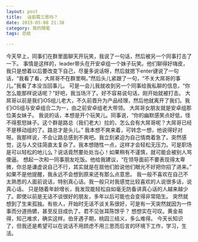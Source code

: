 ```yaml
---
layout: post
title:  话前需三思吗？
date: 2015-05-08 21:38 
category: 我的随笔
tags: 总结

---
```


今天早上，同事们在群里面聊天开玩笑，我说了一句话，然后被另一个同事打击了一下。 
事情是这样的，leader带头在开安卓组一个妹子玩笑。他们聊得好嗨皮，我只是想着以后要改变下自己，尽量多说话呀，然后就摁下enter键说了一句话，“我看了看，大屌哥不在群里啊。”然后头儿紧跟了一句，“不关大屌哥的事儿。”我看了本没当回事儿。 
可是一会儿我就收到另一个同事给我私聊的信息，“你怎么能那样说话呢？”好吧，我当场汗了。好不容易说句话，刚开始就被打击。 
大屌哥以前是我们iOS组儿老大，不久前晋升为产品经理，然后他就离开了我们。我们iOS组与安卓组合二为一，由之前安卓组老大带领。 
大屌哥女朋友就是安卓组那位美女妹子。 
我说的话，本想是开个玩笑儿。同事说，“你的幽默感笑点好低，怪不得惹怒妹子。这个群是路总（我们老大）拉的，怎么会有大屌哥呢？大屌哥已经不是移动组的了。路总才是头儿。” 
我本想不爽来着，可转念一想，他说得好对呀。我那样说，不会让路总感到不爽吧。我立刻紧迫为自己情商着急了。突然感觉，这与人交往简直太复杂了。我本想随性一点，这样才会轻松无压力。可是职场是可以轻松的地儿么？说话竟然要处处当心！如果稍有不谨慎，就可能会被别人骂傻逼。 
想起一次和一同事朋友吃饭。他给我建议，“在领导面前不要表现得太卑微，你总是谦虚说自己不行，其实就是在扇他们脸说他们眼光不好把你招了进来。” 
如果不是他提醒，我永远不会想到原来还有那么点意思。 
我一般不喜欢在自己不太熟悉的人面前说话，特别真心话。我一般只对我感觉比较喜欢的人说很多话，说真心话。
只是随着年龄增长，我发现能轻松自如毫无防备讲真心话的人越来越少了。即使以前是无话不谈很好的朋友，多年以后可能也会变得非常陌生。 
突然就想到了生来孤独。有些人，开始时无话不谈关系很好，可是有一天突然就因为一件事而分道扬镳，甚至反目成仇了。君不见张耳陈馀乎？ 
想想实在可叹。黄金易得，知己难求，确实这样。伯牙遇子期，桃园三结义，多么难得。 
今天长知识了，但我还是希望可以在说话不用顾虑不用三思而后言的环境下工作，学习，生活。